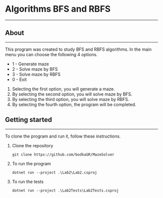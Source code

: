 # Algorithms BFS and RBFS
***

## About
***

This program was created to study BFS and RBFS algorithms.
In the main menu you can choose the following 4 options. 

- 1 - Generate maze
- 2 - Solve maze by BFS
- 3 - Solve maze by RBFS
- 0 - Exit

1. Selecting the first option, you will generate a maze.
2. By selecting the second option, you will solve maze by BFS.
3. By selecting the third option, you will solve maze by RBFS.
4. By selecting the fourth option, the program will be completed.

## Getting started
***

To clone the program and run it, follow these instructions.

1. Clone the repository
    
    ``git clone https://github.com/bodkaGR/MazeSolver``

2. To run the program

    ``dotnet run --project .\Lab2\Lab2.csproj``
3. To run the tests

    ``dotnet run --project .\Lab2Tests\Lab2Tests.csproj``
